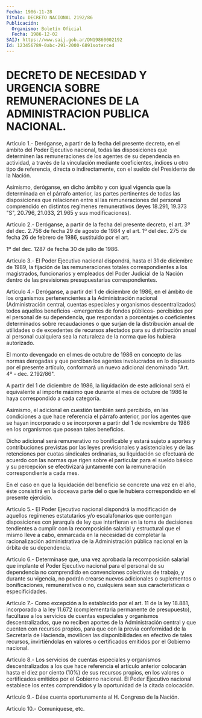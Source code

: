 ```yaml
---
Fecha: 1986-11-28
Título: DECRETO NACIONAL 2192/86
Publicación:
  Organismo: Boletín Oficial
  Fecha: 1986-12-02
SAIJ: https://www.saij.gob.ar/DN19860002192
Id: 123456789-0abc-291-2000-6891soterced
---
```

# DECRETO DE NECESIDAD Y URGENCIA SOBRE REMUNERACIONES DE LA ADMINISTRACION PUBLICA NACIONAL.

<a id="1"></a>
Artículo  1.-  Deróganse, a partir de la fecha del presente decreto, en el ámbito del  Poder  Ejecutivo nacional, todas las disposiciones que determinen las remuneraciones  de  los agentes de su dependencia en  actividad,  a  través de la vinculación  mediante  coeficientes, índices u otro tipo de referencia, directa o indirectamente, con el sueldo del Presidente de la Nación.

Asimismo, deróganse,  en  dicho  ámbito  y con igual vigencia que la determinada en el párrafo anterior, las partes  pertinentes de todas las  disposiciones  que  relacionen entre sí las remuneraciones  del personal  comprendido en distintos  regímenes  remunerativos  (leyes 18.291, 19.373  "S",  20.796,  21.033, 21.965 y sus modificaciones).

<a id="2"></a>
Artículo  2.-  Deróganse, a partir de la fecha del presente decreto, el art. 3º del dec. 2.756 de fecha 29 de agosto de 1984 y el art. 1º del dec. 275 de  fecha 26 de febrero de 1986, sustituido por el art.

1º del dec. 1287 de fecha 30 de julio de 1986.

<a id="3"></a>
Artículo  3.-  El Poder Ejecutivo nacional dispondrá, hasta el 31 de diciembre  de  1989,  la  fijación  de  las  remuneraciones  totales correspondientes  a  los  magistrados,  funcionarios y empleados del Poder Judicial de la Nación dentro de las previsiones presupuestarias correspondientes.

<a id="4"></a>
Artículo  4.-  Deróganse, a partir del 1 de diciembre de 1986, en el ámbito  de  los  organismos   pertenencientes  a  la  Administración nacional (Administración central,  cuentas  especiales  y organismos descentralizados)  todos  aquellos beneficios -emergentes de  fondos públicos-  percibidos  por  el   personal  de  su  dependencia,  que respondan a porcentajes o coeficientes determinados sobre recaudaciones o que surjan de la  distribución anual de utilidades o de excedentes de recursos afectados  para  su  distribución anual al personal  cualquiera sea la naturaleza de la norma que  los  hubiera autorizado.

El monto devengado  en  el mes de octubre de 1986 en concepto de las normas  derogadas y que perciban  los  agentes  involucrados  en  lo dispuesto  por  el  presente artículo, conformará un nuevo adicional denominado "Art. 4º - dec. 2.192/86".

A  partir  del  1 de diciembre  de  1986,  la  liquidación  de  este adicional será el  equivalente  al importe máximo que durante el mes de  octubre  de  1986  le  haya  correspondido   a  cada  categoría.

Asimismo,  el adicional en cuestión también será percibido,  en  las condiciones  a  que  hace  referencia  el  párrafo anterior, por los agentes que se hayan incorporado o se incorporen  a  partir del 1 de noviembre  de  1986  en  los organismos que posean tales beneficios.

Dicho adicional será remunerativo  no  bonificable y estará sujeto a aportes  y  contribuciones previstas por las  leyes  previsionales y asistenciales y de las retenciones por cuotas sindicales ordinarias, su liquidación  se  efectuará  de  acuerdo  con las normas que rigen sobre  el  particular  para  el  sueldo  básico y su  percepción  se efectivizará juntamente con la remuneración  correspondiente  a cada mes.

En  el caso en que la liquidación del beneficio se concrete una  vez en el  año, éste consistirá en la doceava parte del o que le hubiera correspondido en el presente ejercicio.

<a id="5"></a>
Artículo  5.-  El Poder Ejecutivo nacional dispondrá la modificación de aquellos regímenes estatutarios y/o escalafonarios que contengan disposiciones con  jerarquía  de  ley  que interfieran en la toma de decisiones  tendientes  a  cumplir  con la recomposición  salarial y estructural que el mismo lleve a cabo,  enmarcada en la necesidad de completar  la racionalización administrativa  de  la  Administración pública nacional en la órbita de su dependencia.

<a id="6"></a>
Artículo  6.-  Determínase  que,  una  vez aprobada la recomposición salarial que implante el Poder Ejecutivo  nacional  para el personal de  su  dependencia  no  comprendido  en convenciones colectivas  de trabajo, y durante su vigencia, no podrán crearse nuevos adicionales o suplementos o bonificaciones, remunerativos  o no, cualquiera sean sus características o especificidades.

<a id="7"></a>
Artículo  7.-  Como  excepción a lo establecido por el art. 11 de la ley 18.881, incorporado  a  la ley 11.672 (complementaria permanente de presupuesto), facúltase a  los  servicios de cuentas especiales y organismos descentralizados, que no reciben aportes de la Administración central y que cuenten  con recursos propios, para que con la previa conformidad de la Secretaría  de  Hacienda,  movilicen las  disponibilidades  en efectivo de tales recursos, invirtiéndolas en  valores  o  certificados  emitidos  por  el  Gobierno  nacional.

<a id="8"></a>
Artículo  8.-  Los  servicios  de  cuentas  especiales  y organismos descentralizados  a  los  que  hace  referencia el artículo anterior colocarán hasta el diez por ciento (10%) de sus recursos propios, en los valores o certificados emitidos por  el  Gobierno  nacional.  El Poder  Ejecutivo  nacional  establece  los  entes  comprendidos y la oportunidad de la citada colocación.

<a id="9"></a>
Artículo  9.- Dése cuenta oportunamente al H. Congreso de la Nación.

<a id="10"></a>
Artículo 10.- Comuníquese, etc.